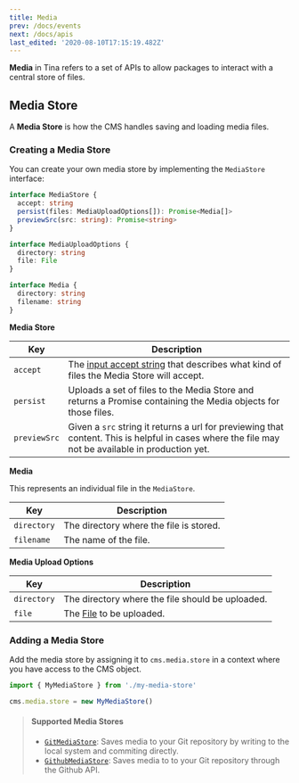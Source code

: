```yaml
---
title: Media
prev: /docs/events
next: /docs/apis
last_edited: '2020-08-10T17:15:19.482Z'
---
```


**Media** in Tina refers to a set of APIs to allow packages to interact with a central store of files.

## Media Store

A **Media Store** is how the CMS handles saving and loading media files.

### Creating a Media Store

You can create your own media store by implementing the `MediaStore` interface:

```typescript
interface MediaStore {
  accept: string
  persist(files: MediaUploadOptions[]): Promise<Media[]>
  previewSrc(src: string): Promise<string>
}

interface MediaUploadOptions {
  directory: string
  file: File
}

interface Media {
  directory: string
  filename: string
}
```

**Media Store**

| Key          | Description                                                                                                                                                           |
| ------------ | --------------------------------------------------------------------------------------------------------------------------------------------------------------------- |
| `accept`     | The [input accept string](https://developer.mozilla.org/en-US/docs/Web/HTML/Element/input/file#accept) that describes what kind of files the Media Store will accept. |
| `persist`    | Uploads a set of files to the Media Store and returns a Promise containing the Media objects for those files.                                                         |
| `previewSrc` | Given a `src` string it returns a url for previewing that content. This is helpful in cases where the file may not be available in production yet.                    |

**Media**

This represents an individual file in the `MediaStore`.

| Key         | Description                             |
| ----------- | --------------------------------------- |
| `directory` | The directory where the file is stored. |
| `filename`  | The name of the file.                   |

**Media Upload Options**

| Key         | Description                                                                       |
| ----------- | --------------------------------------------------------------------------------- |
| `directory` | The directory where the file should be uploaded.                                  |
| `file`      | The [File](https://developer.mozilla.org/en-US/docs/Web/API/File) to be uploaded. |

### Adding a Media Store

Add the media store by assigning it to `cms.media.store` in a context where you have access to the CMS object.

```javascript
import { MyMediaStore } from './my-media-store'

cms.media.store = new MyMediaStore()
```

> #### Supported Media Stores
>
> - [`GitMediaStore`](/guides/nextjs/git/adding-backend): Saves media to your Git repository by writing to the local system and commiting directly.
> - [`GithubMediaStore`](/packages/react-tinacms-github): Saves media to to your Git repository through the Github API.
